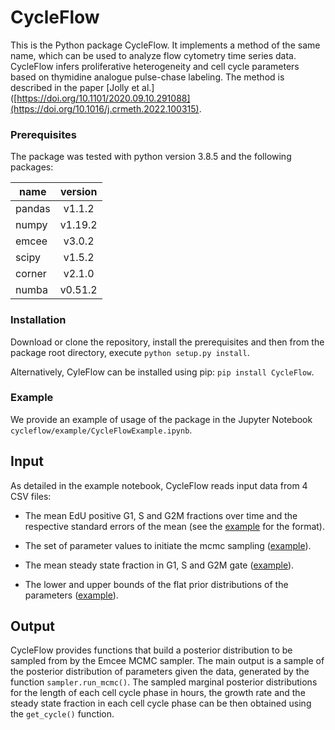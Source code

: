 # CycleFlow

This is the Python package CycleFlow. It implements a method of the same name, which can be used to analyze flow cytometry time series data. 
CycleFlow infers proliferative heterogeneity and cell cycle parameters based on thymidine analogue pulse-chase labeling. 
The method is described in the paper [Jolly et al.]([https://doi.org/10.1101/2020.09.10.291088](https://doi.org/10.1016/j.crmeth.2022.100315).


### Prerequisites

The package was tested with python version 3.8.5 and the following packages: 

| name  | version |  
|-------|:-------:|
| pandas| v1.1.2  | 
| numpy | v1.19.2 |  
| emcee | v3.0.2  |  
| scipy | v1.5.2  |
| corner| v2.1.0  |
| numba | v0.51.2 |

### Installation

Download or clone the repository, install the prerequisites and then from the package root directory, execute `python setup.py install`.

Alternatively, CyleFlow can be installed using pip: `pip install CycleFlow`.

### Example

We provide an example of usage of the package in the Jupyter Notebook `cycleflow/example/CycleFlowExample.ipynb`.

## Input

As detailed in the example notebook, CycleFlow reads input data from 4 CSV files:
- The mean EdU positive G1, S and G2M fractions over time and the respective standard errors of the mean (see the [example](cycleflow/example/Tet21N.csv) for the format).

- The set of parameter values to initiate the mcmc sampling ([example](cycleflow/example/InitThetaTet.csv)).

- The mean steady state fraction in G1, S and G2M gate ([example](cycleflow/example/TetsteadyState.csv)).

- The lower and upper bounds of the flat prior distributions of the parameters ([example](cycleflow/example/prior.csv)).

## Output

CycleFlow provides functions that build a posterior distribution to be sampled from by the Emcee MCMC sampler.
The main output is a sample of the posterior distribution of parameters given the data, generated by the function `sampler.run_mcmc()`.
The sampled marginal posterior distributions for the length of each cell cycle phase in hours, the growth rate and the steady state fraction in each cell cycle phase can be then obtained using the `get_cycle()` function.
